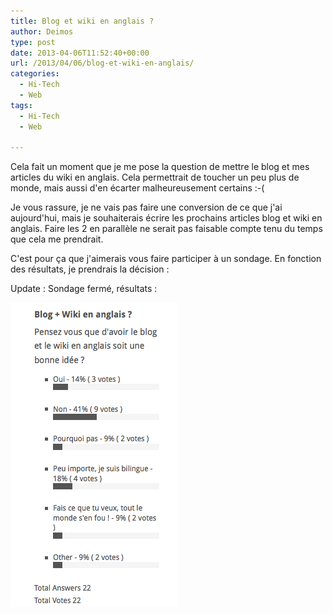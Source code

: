 ```yaml
---
title: Blog et wiki en anglais ?
author: Deimos
type: post
date: 2013-04-06T11:52:40+00:00
url: /2013/04/06/blog-et-wiki-en-anglais/
categories:
  - Hi-Tech
  - Web
tags:
  - Hi-Tech
  - Web

---
```


Cela fait un moment que je me pose la question de mettre le blog et mes articles du wiki en anglais. Cela permettrait de toucher un peu plus de monde, mais aussi d'en écarter malheureusement certains :-(

Je vous rassure, je ne vais pas faire une conversion de ce que j'ai aujourd'hui, mais je souhaiterais écrire les prochains articles blog et wiki en anglais. Faire les 2 en parallèle ne serait pas faisable compte tenu du temps que cela me prendrait.

C'est pour ça que j'aimerais vous faire participer à un sondage. En fonction des résultats, je prendrais la décision :

Update : Sondage fermé, résultats :
  
![survey_blog_english](/images/survey_blog_english.png)
